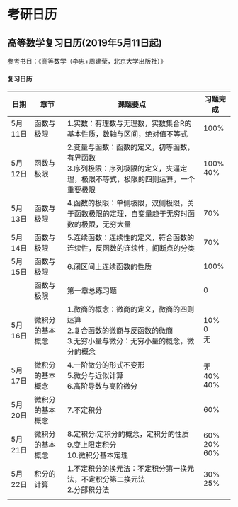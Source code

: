 # 考研日历

## 高等数学复习日历(2019年5月11日起)

参考书目：《高等数学（李忠+周建莹，北京大学出版社）》

#### 复习日历

| 日期    | 章节             | 课题要点                                                     | 习题完成              |
| ------- | ---------------- | ------------------------------------------------------------ | --------------------- |
| 5月11日 | 函数与极限       | 1.实数：有理数与无理数，实数集合R的基本性质，数轴与区间，绝对值不等式 | 100%                  |
| 5月12日 | 函数与极限       | 2.变量与函数：函数的定义，初等函数，有界函数<br />3.序列极限：序列极限的定义，夹逼定理，极限不等式，极限的四则运算，一个重要极限 | 100%<br />40%         |
| 5月13日 | 函数与极限       | 4.函数的极限：单侧极限，双侧极限，关于函数极限的定理，自变量趋于无穷时函数的极限，无穷大量 | 70%                   |
| 5月14日 | 函数与极限       | 5.连续函数：连续性的定义，符合函数的连续性，反函数的连续性，间断点的分类 | 70%                   |
| 5月15日 | 函数与极限       | 6.闭区间上连续函数的性质                                     | 100%                  |
|         | 函数与极限       | 第一章总练习题                                               | 0                     |
| 5月16日 | 微积分的基本概念 | 1.微商的概念：微商的定义，微商的四则运算<br />2.复合函数的微商与反函数的微商<br />3.无穷小量与微分：无穷小量的概念，微分的概念 | 10%<br />0<br />无    |
| 5月17日 | 微积分的基本概念 | 4.一阶微分的形式不变形<br />5.微分与近似计算<br />6.高阶导数与高阶微分 | 无<br />40%<br />40%  |
| 5月20日 | 微积分的基本概念 | 7.不定积分                                                   | 60%                   |
| 5月21日 | 微积分的基本概念 | 8.定积分:定积分的概念，定积分的性质<br />9.变上限定积分<br />10.微积分基本定理 | 60%<br />20%<br />60% |
| 5月22日 | 积分的计算       | 1.不定积分的换元法：不定积分第一换元法，不定积分第二换元法<br />2.分部积分法 | 30%<br />25%          |
|         |                  |                                                              |                       |


